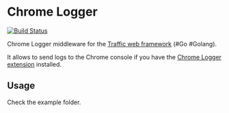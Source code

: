 # Chrome Logger

[![Build Status](https://travis-ci.org/pilu/chromelogger.png?branch=master)](https://travis-ci.org/pilu/chromelogger)

Chrome Logger middleware for the [Traffic web framework](https://github.com/pilu/traffic/) (#Go #Golang).

It allows to send logs to the Chrome console if you have the [Chrome Logger extension](http://craig.is/writing/chrome-logger) installed.

## Usage

Check the example folder.

